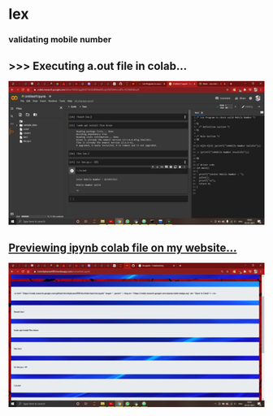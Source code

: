 # lex
### validating mobile number

## >>> Executing a.out file in colab...

[![ss](https://github.com/imvickykumar999/lex/blob/main/win_flex_bison-latest/lex%20code/Screenshot%202021-01-29%20160317.png?raw=true)](https://github.com/imvickykumar999/lex/blob/5ec14c6befddffcac20ae65c356848284bb80d5c/win_flex_bison-latest/lex%20code/lex.l#L10)

## [Previewing ipynb colab file on my website...](https://github.com/imvickykumar999/lex/raw/main/lex.ipynb)

[![preview](https://github.com/imvickykumar999/lex/blob/main/ipynb%20preview.png?raw=true)](https://imvickykumar999.herokuapp.com/ipynb)
